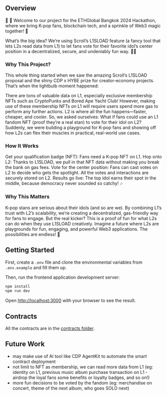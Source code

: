 ## Overview 
🎤 🎤 Welcome to our project for the ETHGlobal Bangkok 2024 Hackathon, where we bring K-pop fans, blockchain tech, and a sprinkle of Web3 magic together! 🎉

What’s the big idea? We’re using Scroll’s L1SLOAD feature (a fancy tool that lets L2s read data from L1) to let fans vote for their favorite idol’s center position in a decentralized, secure, and undeniably fun way. 🚀✨

### Why This Project?
This whole thing started when we saw the amazing Scroll’s L1SLOAD proposal and the shiny CDP x HYBE prize for creator-economy projects. That’s when the lightbulb moment happened:

There are tons of valuable data on L1, especially exclusive membership NFTs such as CryptoPunks and Bored Ape Yacht Club! However, making use of these membership NFTs on L1 will require users spend more gas to perform any further actions. 
L2 is where all the fun happens—faster, cheaper, and cooler.
So, we asked ourselves: What if fans could use an L1 fandom NFT (proof they’re a real stan) to vote for their idol on L2? Suddenly, we were building a playground for K-pop fans and showing off how L2s can flex their muscles in practical, real-world use cases.

### How It Works
Get your qualification badge (NFT): Fans need a K-pop NFT on L1.
Hop onto L2: Thanks to L1SLOAD, we pull in that NFT data without making you break the bank on gas fees.
Vote for the center position: Fans can cast votes on L2 to decide who gets the spotlight. All the votes and interactions are securely stored on L2.
Results go live: The top idol earns their spot in the middle, because democracy never sounded so catchy! 🎶

### Why This Matters
K-pop stans are serious about their idols (and so are we). By combining L1’s trust with L2’s scalability, we’re creating a decentralized, gas-friendly way for fans to engage. But the real kicker? This is a proof of fun for what L2s can do when they use L1SLOAD creatively. Imagine a future where L2s are playgrounds for fun, engaging, and powerful Web3 applications. The possibilities are endless! 🚀


## Getting Started

First, create a `.env` file and clone the environmental variables from `.env.example` and fill them up. 

Then, run the frontend application development server:

```bash
npm install
npm run dev
```

Open [http://localhost:3000](http://localhost:3000) with your browser to see the result.

## Contracts
All the contracts are in the [contracts folder](./contracts). 

## Future Work
- may make use of AI tool like CDP AgentKit to automate the smart contract deployment
- not limit to NFT as membership, we can read more data from L1 (eg: identity on L1, previous music album purchase transaction on L1 - airdrop the loyal fans some benefits or loyalty badges, and so on!)
- more fun decisions to be voted by the fandom (eg: merchandise on concert, theme of the next album, who goes SOLO next) 
